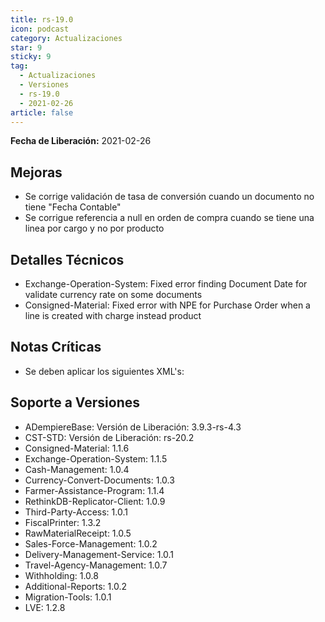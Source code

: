 ```yaml
---
title: rs-19.0
icon: podcast
category: Actualizaciones
star: 9
sticky: 9
tag:
  - Actualizaciones
  - Versiones
  - rs-19.0
  - 2021-02-26
article: false
---
```


**Fecha de Liberación:** 2021-02-26

## Mejoras

- Se corrige validación de tasa de conversión cuando un documento no tiene "Fecha Contable"
- Se corrigue referencia a null en orden de compra cuando se tiene una linea por cargo y no por producto

## Detalles Técnicos

- Exchange-Operation-System: Fixed error finding Document Date for validate currency rate on some documents
- Consigned-Material: Fixed error with NPE for Purchase Order when a line is created with charge instead product

## Notas Críticas

- Se deben aplicar los siguientes XML's:

## Soporte a Versiones

- ADempiereBase: Versión de Liberación: 3.9.3-rs-4.3
- CST-STD: Versión de Liberación: rs-20.2
- Consigned-Material: 1.1.6
- Exchange-Operation-System: 1.1.5
- Cash-Management: 1.0.4
- Currency-Convert-Documents: 1.0.3
- Farmer-Assistance-Program: 1.1.4
- RethinkDB-Replicator-Client: 1.0.9
- Third-Party-Access: 1.0.1
- FiscalPrinter: 1.3.2
- RawMaterialReceipt: 1.0.5
- Sales-Force-Management: 1.0.2
- Delivery-Management-Service: 1.0.1
- Travel-Agency-Management: 1.0.7
- Withholding: 1.0.8
- Additional-Reports: 1.0.2
- Migration-Tools: 1.0.1
- LVE: 1.2.8
